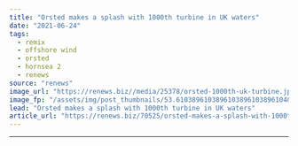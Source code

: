 ```yaml
---
title: "Orsted makes a splash with 1000th turbine in UK waters"
date: "2021-06-24"
tags: 
  - remix
  - offshore wind
  - orsted
  - hornsea 2
  - renews
source: "renews"
image_url: "https://renews.biz//media/25378/orsted-1000th-uk-turbine.jpg?mode=crop&width=770&heightratio=0.6103896103896103896103896104&slimmage=true"
image_fp: "/assets/img/post_thumbnails/53.6103896103896103896103896104&slimmage=true"
lead: "Orsted makes a splash with 1000th turbine in UK waters"
article_url: "https://renews.biz/70525/orsted-makes-a-splash-with-1000th-turbine-in-uk-waters/"
---
```


---
